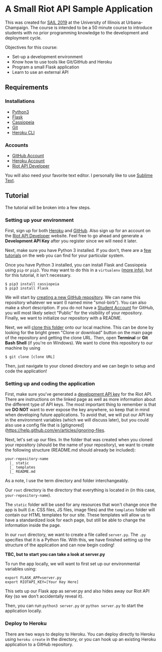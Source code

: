 # A Small Riot API Sample Application

This was created for [SAIL 2019](https://sail.cs.illinois.edu/) at the University of Illinois at Urbana-Champaign. The course is intended to be a 50 minute course to introduce students with no prior programming knowledge to the development and deployment cycle. 

Objectives for this course:
- Set-up a development environment
- Know how to use tools like Git/GitHub and Heroku
- Program a small Flask application
- Learn to use an external API

## Requirements

### Installations
- [Python3](https://www.python.org/downloads/)
- [Flask](http://flask.pocoo.org/)
- [Cassiopeia](https://github.com/meraki-analytics/cassiopeia)
- [Git](https://git-scm.com/downloads)
- [Heroku CLI](https://devcenter.heroku.com/articles/heroku-cli)

### Accounts
- [GitHub Account](https://github.com/)
- [Heroku Account](https://heroku.com/)
- [Riot API Developer](https://developer.riotgames.com/)

You will also need your favorite text editor. I personally like to use [Sublime Text](https://www.sublimetext.com/).

## Tutorial

The tutorial will be broken into a few steps.

### Setting up your environment

First, sign up for both [Heroku](https://heroku.com/) and [GitHub](https://github.com/). Also sign up for an account on the [Riot API Developer](https://developer.riotgames.com/) website. Feel free to go ahead and generate a **Development API Key** after you register since we will need it later.

Next, make sure you have Python 3 installed. If you don't, there are a [few tutorials](https://realpython.com/installing-python/) on the web you can find for your particular system.

Once you have Python 3 installed, you can install Flask and Cassiopeia using `pip` or `pip3`. You may want to do this in a `virtualenv` ([more info](https://realpython.com/python-virtual-environments-a-primer/)), but for this tutorial, it isn't necessary.

```
$ pip3 install cassiopeia
$ pip3 install Flask
```

We will start by [creating a new GitHub repository](https://help.github.com/en/articles/create-a-repo). We can name this repository whatever we want (I named mine "smol-birb"). You can also make a short description. If you do not have a [Student Account](https://education.github.com/pack) for GitHub, you will most likely select "Public" for the visibility of your repository. Finally, we want to initialize our repository with a README.

Next, we will [clone this folder](https://help.github.com/en/articles/cloning-a-repository) onto our local machine. This can be done by looking for the bright green "Clone or download" button on the main page of the repository and getting the clone URL. Then, open **Terminal** or **Git Bash Shell** (if you're on Windows). We want to clone this repository to our machine by using

```
$ git clone [clone URL]
```

Then, just navigate to your cloned directory and we can begin to setup and code the application!

### Setting up and coding the application

First, make sure you've generated a [development API key](https://developer.riotgames.com/api-keys.html) for the Riot API. There are instructions on the linked page as well as more information about the different type of API keys. The most important thing to remember is that we **DO NOT** want to ever expose the key anywhere, so keep that in mind when developing future applications. To avoid that, we will put our API key in the environment variables (which we will discuss later), but you could also use a config file that is [gitignored](https://help.github.com/en/articles/ignoring-files.

Next, let's set up our files. In the folder that was created when you cloned your repository (should be the name of your repository), we want to create the following structure (README.md should already be included):

```
your-repository-name
  |_ static
  |_ templates
  |_ README.md
```

As a note, I use the term directory and folder interchangeably.

Our `root` directory is the directory that everything is located in (in this case, `your-repository-name`).

The `static` folder will be used for any resources that won't change once the app is built (i.e. CSS files, JS files, image files) and the `templates` folder will contain our HTML templates for our site. These templates will allow us to have a standardized look for each page, but still be able to change the information inside the page.

In our `root` directory, we want to create a file called `server.py`. The `.py` specifies that it is a Python file. With this, we have finished setting up the structure of the application and can now begin coding!

**TBC, but to start you can take a look at server.py**

To run the app locally, we will want to first set up our environmental variables using:

```
export FLASK_APP=server.py
export RIOTAPI_KEY=[Your Key Here]
```

This sets up our Flask app as server.py and also hides away our Riot API Key (so we don't accidentally reveal it).

Then, you can run `python3 server.py` or `python server.py` to start the application locally.

### Deploy to Heroku

There are two ways to deploy to Heroku. You can deploy directly to Heroku using `heroku create` in the directory, or you can hook up an existing Heroku application to a GitHub repository. 
